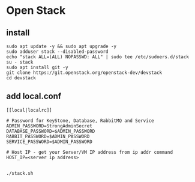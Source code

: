 # Open Stack
## install
    sudo apt update -y && sudo apt upgrade -y
    sudo adduser stack --disabled-password
    echo "stack ALL=(ALL) NOPASSWD: ALL" | sudo tee /etc/sudoers.d/stack
    su - stack
    sudo apt install git -y
    git clone https://git.openstack.org/openstack-dev/devstack
    cd devstack
    
## add local.conf

    [[local|localrc]]

    # Password for KeyStone, Database, RabbitMQ and Service
    ADMIN_PASSWORD=StrongAdminSecret
    DATABASE_PASSWORD=$ADMIN_PASSWORD
    RABBIT_PASSWORD=$ADMIN_PASSWORD
    SERVICE_PASSWORD=$ADMIN_PASSWORD

    # Host IP - get your Server/VM IP address from ip addr command
    HOST_IP=<server ip address>


    ./stack.sh